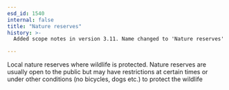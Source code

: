 ```yaml
---
esd_id: 1540
internal: false
title: "Nature reserves"
history: >-
  Added scope notes in version 3.11. Name changed to 'Nature reserves' in version 4.00.

---
```


Local nature reserves where wildlife is protected. Nature reserves are usually open to the public but may have restrictions at certain times or under other conditions (no bicycles, dogs etc.) to protect the wildlife

